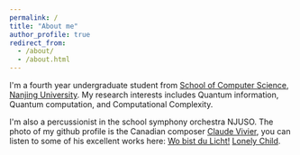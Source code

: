```yaml
---
permalink: /
title: "About me"
author_profile: true
redirect_from: 
  - /about/
  - /about.html
---
```


I'm a fourth year undergraduate student from [School of Computer Science](https://cs.nju.edu.cn/main.htm), [Nanjing University](https://www.nju.edu.cn/). My research interests includes Quantum information, Quantum computation, and Computational Complexity.

I'm also a percussionist in the school symphony orchestra NJUSO. The photo of my github profile is the Canadian composer [Claude Vivier](https://en.wikipedia.org/wiki/Claude_Vivier), you can listen to some of his excellent works here: [Wo bist du Licht!](https://www.bilibili.com/video/BV1Xu411r7Nb/?spm_id_from=333.337.search-card.all.click&vd_source=f3d27190d892d4bb12543b96f45d1cca) [Lonely Child](https://www.bilibili.com/video/BV1ds411b7xR/?spm_id_from=333.337.search-card.all.click&vd_source=f3d27190d892d4bb12543b96f45d1cca).



